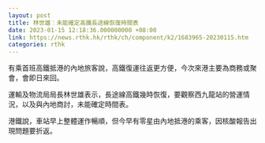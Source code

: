 ```yaml
---
layout: post
title: 林世雄︰未能確定高鐵長途線恢復時間表
date: 2023-01-15 12:18:36.000000000 +08:00
link: https://news.rthk.hk/rthk/ch/component/k2/1683965-20230115.htm
categories: rthk
---
```


有乘首班高鐵抵港的內地旅客說，高鐵復運往返更方便，今次來港主要為商務或聚會，會即日來回。

運輸及物流局局長林世雄表示，長途線高鐵幾時恢復，要觀察西九龍站的營運情況，以及與內地商討，未能確定時間表。

港鐵說，車站早上整體運作暢順，但今早有零星由內地抵港的乘客，因核酸報告出現問題要折返。
